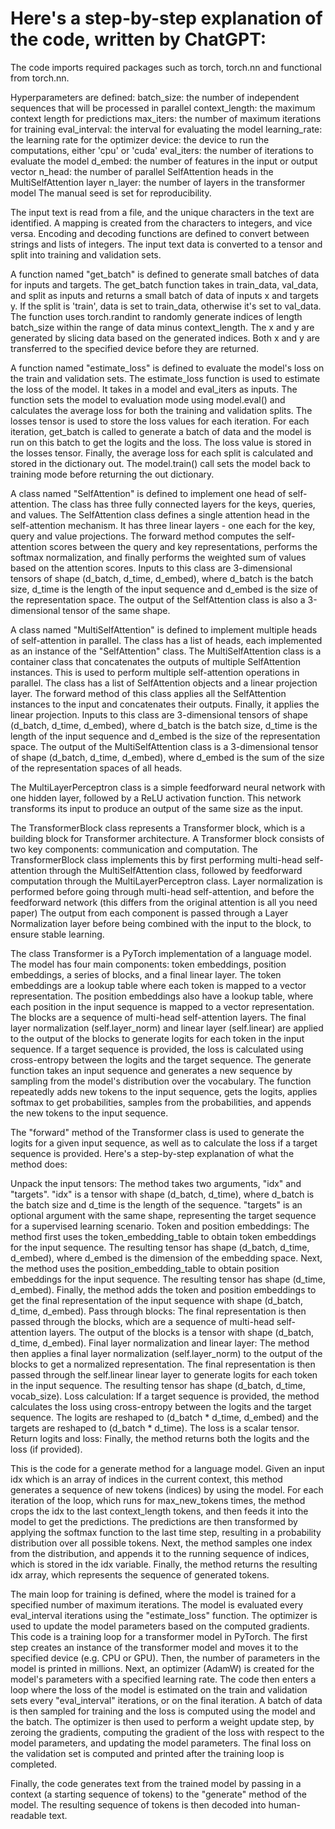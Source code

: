 # Here's a step-by-step explanation of the code, written by ChatGPT:

The code imports required packages such as torch, torch.nn and functional from torch.nn.

Hyperparameters are defined:
batch_size: the number of independent sequences that will be processed in parallel
context_length: the maximum context length for predictions
max_iters: the number of maximum iterations for training
eval_interval: the interval for evaluating the model
learning_rate: the learning rate for the optimizer
device: the device to run the computations, either 'cpu' or 'cuda'
eval_iters: the number of iterations to evaluate the model
d_embed: the number of features in the input or output vector
n_head: the number of parallel SelfAttention heads in the MultiSelfAttention layer
n_layer: the number of layers in the transformer model
The manual seed is set for reproducibility.

The input text is read from a file, and the unique characters in the text are identified. A mapping is created from the characters to integers, and vice versa.
Encoding and decoding functions are defined to convert between strings and lists of integers.
The input text data is converted to a tensor and split into training and validation sets.

A function named "get_batch" is defined to generate small batches of data for inputs and targets.
The get_batch function takes in train_data, val_data, and split as inputs and returns a small batch of data of inputs x and targets y.
If the split is 'train', data is set to train_data, otherwise it's set to val_data.
The function uses torch.randint to randomly generate indices of length batch_size within the range of data minus context_length.
The x and y are generated by slicing data based on the generated indices.
Both x and y are transferred to the specified device before they are returned.

A function named "estimate_loss" is defined to evaluate the model's loss on the train and validation sets.
The estimate_loss function is used to estimate the loss of the model.
It takes in a model and eval_iters as inputs.
The function sets the model to evaluation mode using model.eval() and calculates the average loss for both the training and validation splits.
The losses tensor is used to store the loss values for each iteration.
For each iteration, get_batch is called to generate a batch of data and the model is run on this batch to get the logits and the loss.
The loss value is stored in the losses tensor.
Finally, the average loss for each split is calculated and stored in the dictionary out.
The model.train() call sets the model back to training mode before returning the out dictionary.

A class named "SelfAttention" is defined to implement one head of self-attention. The class has three fully connected layers for the keys, queries, and values.
The SelfAttention class defines a single attention head in the self-attention mechanism. It has three linear layers - one each for the key, query and value projections.
The forward method computes the self-attention scores between the query and key representations, performs the softmax normalization, and finally performs the weighted sum of values based on the attention scores.
Inputs to this class are 3-dimensional tensors of shape (d_batch, d_time, d_embed), where d_batch is the batch size, d_time is the length of the input sequence and d_embed is the size of the representation space.
The output of the SelfAttention class is also a 3-dimensional tensor of the same shape.

A class named "MultiSelfAttention" is defined to implement multiple heads of self-attention in parallel. The class has a list of heads, each implemented as an instance of the "SelfAttention" class.
The MultiSelfAttention class is a container class that concatenates the outputs of multiple SelfAttention instances. This is used to perform multiple self-attention operations in parallel.
The class has a list of SelfAttention objects and a linear projection layer.
The forward method of this class applies all the SelfAttention instances to the input and concatenates their outputs. Finally, it applies the linear projection.
Inputs to this class are 3-dimensional tensors of shape (d_batch, d_time, d_embed), where d_batch is the batch size, d_time is the length of the input sequence and d_embed is the size of the representation space.
The output of the MultiSelfAttention class is a 3-dimensional tensor of shape (d_batch, d_time, d_embed), where d_embed is the sum of the size of the representation spaces of all heads.

The MultiLayerPerceptron class is a simple feedforward neural network with one hidden layer, followed by a ReLU activation function.
This network transforms its input to produce an output of the same size as the input.

The TransformerBlock class represents a Transformer block, which is a building block for Transformer architecture.
A Transformer block consists of two key components: communication and computation.
The TransformerBlock class implements this by first performing multi-head self-attention through the MultiSelfAttention class, followed by feedforward computation through the MultiLayerPerceptron class.
Layer normalization is performed before going through multi-head self-attention, and before the feedforward network (this differs from the original attention is all you need paper)
The output from each component is passed through a Layer Normalization layer before being combined with the input to the block, to ensure stable learning.

The class Transformer is a PyTorch implementation of a language model.
The model has four main components: token embeddings, position embeddings, a series of blocks, and a final linear layer.
The token embeddings are a lookup table where each token is mapped to a vector representation.
The position embeddings also have a lookup table, where each position in the input sequence is mapped to a vector representation.
The blocks are a sequence of multi-head self-attention layers.
The final layer normalization (self.layer_norm) and linear layer (self.linear) are applied to the output of the blocks to generate logits for each token in the input sequence.
If a target sequence is provided, the loss is calculated using cross-entropy between the logits and the target sequence.
The generate function takes an input sequence and generates a new sequence by sampling from the model's distribution over the vocabulary.
The function repeatedly adds new tokens to the input sequence, gets the logits, applies softmax to get probabilities, samples from the probabilities, and appends the new tokens to the input sequence.

The "forward" method of the Transformer class is used to generate the logits for a given input sequence, as well as to calculate the loss if a target sequence is provided. Here's a step-by-step explanation of what the method does:

Unpack the input tensors: The method takes two arguments, "idx" and "targets". "idx" is a tensor with shape (d_batch, d_time), where d_batch is the batch size and d_time is the length of the sequence. "targets" is an optional argument with the same shape, representing the target sequence for a supervised learning scenario.
Token and position embeddings: The method first uses the token_embedding_table to obtain token embeddings for the input sequence. The resulting tensor has shape (d_batch, d_time, d_embed), where d_embed is the dimension of the embedding space.
Next, the method uses the position_embedding_table to obtain position embeddings for the input sequence. The resulting tensor has shape (d_time, d_embed). Finally, the method adds the token and position embeddings to get the final representation of the input sequence with shape (d_batch, d_time, d_embed).
Pass through blocks: The final representation is then passed through the blocks, which are a sequence of multi-head self-attention layers. The output of the blocks is a tensor with shape (d_batch, d_time, d_embed).
Final layer normalization and linear layer: The method then applies a final layer normalization (self.layer_norm) to the output of the blocks to get a normalized representation. The final representation is then passed through the self.linear linear layer to generate logits for each token in the input sequence. The resulting tensor has shape (d_batch, d_time, vocab_size).
Loss calculation: If a target sequence is provided, the method calculates the loss using cross-entropy between the logits and the target sequence. The logits are reshaped to (d_batch * d_time, d_embed) and the targets are reshaped to (d_batch * d_time). The loss is a scalar tensor.
Return logits and loss: Finally, the method returns both the logits and the loss (if provided).

This is the code for a generate method for a language model.
Given an input idx which is an array of indices in the current context, this method generates a sequence of new tokens (indices) by using the model.
For each iteration of the loop, which runs for max_new_tokens times, the method crops the idx to the last context_length tokens, and then feeds it into the model to get the predictions.
The predictions are then transformed by applying the softmax function to the last time step, resulting in a probability distribution over all possible tokens.
Next, the method samples one index from the distribution, and appends it to the running sequence of indices, which is stored in the idx variable.
Finally, the method returns the resulting idx array, which represents the sequence of generated tokens.

The main loop for training is defined, where the model is trained for a specified number of maximum iterations. The model is evaluated every eval_interval iterations using the "estimate_loss" function. The optimizer is used to update the model parameters based on the computed gradients.
This code is a training loop for a transformer model in PyTorch.
The first step creates an instance of the transformer model and moves it to the specified device (e.g. CPU or GPU).
Then, the number of parameters in the model is printed in millions.
Next, an optimizer (AdamW) is created for the model's parameters with a specified learning rate.
The code then enters a loop where the loss of the model is estimated on the train and validation sets every "eval_interval" iterations, or on the final iteration.
A batch of data is then sampled for training and the loss is computed using the model and the batch.
The optimizer is then used to perform a weight update step, by zeroing the gradients, computing the gradient of the loss with respect to the model parameters, and updating the model parameters.
The final loss on the validation set is computed and printed after the training loop is completed.

Finally, the code generates text from the trained model by passing in a context (a starting sequence of tokens) to the "generate" method of the model.
The resulting sequence of tokens is then decoded into human-readable text.
